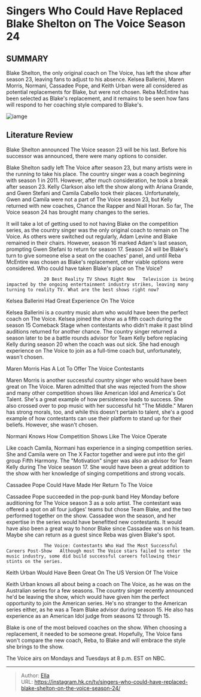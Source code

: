 # Singers Who Could Have Replaced Blake Shelton on The Voice Season 24


## SUMMARY 



  Blake Shelton, the only original coach on The Voice, has left the show after season 23, leaving fans to adjust to his absence.   Kelsea Ballerini, Maren Morris, Normani, Cassadee Pope, and Keith Urban were all considered as potential replacements for Blake, but were not chosen.   Reba McEntire has been selected as Blake&#39;s replacement, and it remains to be seen how fans will respond to her coaching style compared to Blake&#39;s.  

![iamge](https://static1.srcdn.com/wordpress/wp-content/uploads/2023/11/retitled_-singers-who-could-have-replaced-blake-shelton-on-the-voice-season-24.jpg)

## Literature Review
Blake Shelton announced The Voice season 23 will be his last. Before his successor was announced, there were many options to consider.




Blake Shelton sadly left The Voice after season 23, but many artists were in the running to take his place. The country singer was a coach beginning with season 1 in 2011. However, after much consideration, he took a break after season 23. Kelly Clarkson also left the show along with Ariana Grande, and Gwen Stefani and Camila Cabello took their places. Unfortunately, Gwen and Camila were not a part of The Voice season 23, but Kelly returned with new coaches, Chance the Rapper and Niall Horan. So far, The Voice season 24 has brought many changes to the series.




It will take a lot of getting used to not having Blake on the competition series, as the country singer was the only original coach to remain on The Voice. As others were switched out regularly, Adam Levine and Blake remained in their chairs. However, season 16 marked Adam&#39;s last season, prompting Gwen Stefani to return for season 17. Season 24 will be Blake&#39;s turn to give someone else a seat on the coaches&#39; panel, and until Reba McEntire was chosen as Blake&#39;s replacement, other viable options were considered. Who could have taken Blake&#39;s place on The Voice?

                  20 Best Reality TV Shows Right Now   Television is being impacted by the ongoing entertainment industry strikes, leaving many turning to reality TV. What are the best shows right now?    


 Kelsea Ballerini Had Great Experience On The Voice 
          




Kelsea Ballerini is a country music alum who would have been the perfect coach on The Voice. Kelsea joined the show as a fifth coach during the season 15 Comeback Stage when contestants who didn&#39;t make it past blind auditions returned for another chance. The country singer returned a season later to be a battle rounds advisor for Team Kelly before replacing Kelly during season 20 when the coach was out sick. She had enough experience on The Voice to join as a full-time coach but, unfortunately, wasn&#39;t chosen.



 Maren Morris Has A Lot To Offer The Voice Contestants 
         

Maren Morris is another successful country singer who would have been great on The Voice. Maren admitted that she was rejected from the show and many other competition shows like American Idol and America&#39;s Got Talent. She&#39;s a great example of how persistence leads to success. She also crossed over to pop music with her successful hit &#34;The Middle.&#34; Maren has strong morals, too, and while this doesn&#39;t pertain to talent, she&#39;s a good example of how contestants can use their platform to stand up for their beliefs. However, she wasn&#39;t chosen.






 Normani Knows How Competition Shows Like The Voice Operate 
          

Like coach Camila, Normani has experience in a singing competition series. She and Camila were on The X Factor together and were put into the girl group Fifth Harmony. The &#34;Motivation&#34; singer was also an advisor for Team Kelly during The Voice season 17. She would have been a great addition to the show with her knowledge of singing competitions and strong vocals.



 Cassadee Pope Could Have Made Her Return To The Voice 
          

Cassadee Pope succeeded in the pop-punk band Hey Monday before auditioning for The Voice season 3 as a solo artist. The contestant was offered a spot on all four judges&#39; teams but chose Team Blake, and the two performed together on the show. Cassadee won the season, and her expertise in the series would have benefitted new contestants. It would have also been a great way to honor Blake since Cassadee was on his team. Maybe she can return as a guest since Reba was given Blake&#39;s spot.




                  The Voice: Contestants Who Had The Most Successful Careers Post-Show   Although most The Voice stars failed to enter the music industry, some did build successful careers following their stints on the series.     



 Keith Urban Would Have Been Great On The US Version Of The Voice 
          

Keith Urban knows all about being a coach on The Voice, as he was on the Australian series for a few seasons. The country singer recently announced he&#39;d be leaving the show, which would have given him the perfect opportunity to join the American series. He&#39;s no stranger to the American series either, as he was a Team Blake advisor during season 15. He also has experience as an American Idol judge from seasons 12 through 15.

Blake is one of the most beloved coaches on the show. When choosing a replacement, it needed to be someone great. Hopefully, The Voice fans won&#39;t compare the new coach, Reba, to Blake and will embrace the style she brings to the show.






The Voice airs on Mondays and Tuesdays at 8 p.m. EST on NBC.





---

> Author: [Ella](https://instagram.hk.cn/)  
> URL: https://instagram.hk.cn/tv/singers-who-could-have-replaced-blake-shelton-on-the-voice-season-24/  

